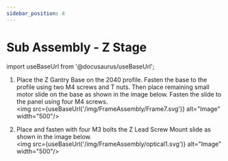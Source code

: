 ```yaml
---
sidebar_position: 4
---
```


# Sub Assembly - Z Stage 

import useBaseUrl from '@docusaurus/useBaseUrl';

1. Place the Z Gantry Base on the 2040 profile. Fasten the base to the profile using two M4 screws and T nuts. Then place remaining small motor slide on the base as shown in the image below. Fasten the slide to the panel using four M4 screws.  
<img src={useBaseUrl('/img/FrameAssembly/Frame7.svg')} alt="Image" width="500"/>

1. Place and fasten with four M3 bolts the Z Lead Screw Mount slide as shown in the image below.  
<img src={useBaseUrl('/img/FrameAssembly/optical1.svg')} alt="Image" width="500"/>